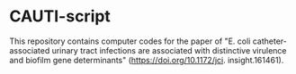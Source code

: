 # CAUTI-script
This repository contains computer codes for the paper of "E. coli catheter-associated urinary tract infections are associated with distinctive virulence and biofilm gene determinants" (https://doi.org/10.1172/jci.
insight.161461).
